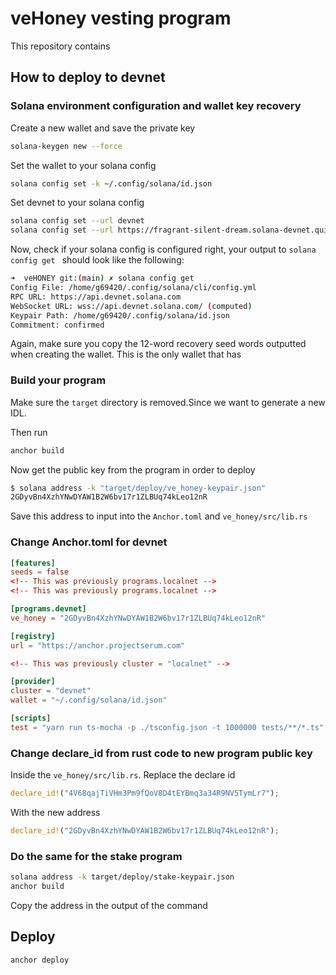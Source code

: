 # veHoney vesting program
This repository contains
## How to deploy to devnet
### Solana environment configuration and wallet key recovery
Create a new wallet and save the private key
```bash
solana-keygen new --force
```
Set the wallet to your solana config
```bash
solana config set -k ~/.config/solana/id.json
```
Set devnet to your solana config 
```bash
solana config set --url devnet
solana config set --url https://fragrant-silent-dream.solana-devnet.quiknode.pro/68267c5fd3b1e070262537335e454c72acd23ad5/
```
Now, check if your solana config is configured right, your output to ```solana config get ``` should look like the following:
```bash
➜  veHONEY git:(main) ✗ solana config get
Config File: /home/g69420/.config/solana/cli/config.yml
RPC URL: https://api.devnet.solana.com 
WebSocket URL: wss://api.devnet.solana.com/ (computed)
Keypair Path: /home/g69420/.config/solana/id.json 
Commitment: confirmed 
```

Again, make sure you copy the 12-word recovery seed words outputted when creating the wallet. This is the only wallet that has 

### Build your program

Make sure the ```target``` directory is removed.Since we want to generate a new IDL. 

Then run
```bash
anchor build 
```
Now get the public key from the program in order to deploy
```bash
$ solana address -k "target/deploy/ve_honey-keypair.json"
2GDyvBn4XzhYNwDYAW1B2W6bv17r1ZLBUq74kLeo12nR
```
Save this address to input into the ```Anchor.toml``` and ```ve_honey/src/lib.rs``` 

### Change Anchor.toml for devnet
```toml
[features]
seeds = false
<!-- This was previously programs.localnet -->
<!-- This was previously programs.localnet -->

[programs.devnet]
ve_honey = "2GDyvBn4XzhYNwDYAW1B2W6bv17r1ZLBUq74kLeo12nR"

[registry]
url = "https://anchor.projectserum.com"

<!-- This was previously cluster = "localnet" -->

[provider]
cluster = "devnet"
wallet = "~/.config/solana/id.json"

[scripts]
test = "yarn run ts-mocha -p ./tsconfig.json -t 1000000 tests/**/*.ts"

```

### Change declare_id from rust code to new program public key
Inside the ```ve_honey/src/lib.rs```. Replace the declare id 
```rust
declare_id!("4V68qajTiVHm3Pm9fQoV8D4tEYBmq3a34R9NV5TymLr7");
```
With the new address
```rust
declare_id!("2GDyvBn4XzhYNwDYAW1B2W6bv17r1ZLBUq74kLeo12nR");
```

### Do the same for the stake program
```bash
solana address -k target/deploy/stake-keypair.json
anchor build
```
Copy the address in the output of the command

## Deploy
```bash
anchor deploy
```